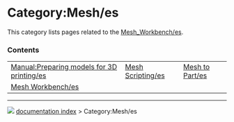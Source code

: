 # Category:Mesh/es
This category lists pages related to the [Mesh_Workbench/es](Mesh_Workbench/es.md).

### Contents

|     |     |     |
| --- | --- | --- |
| [Manual:Preparing models for 3D printing/es](Manual_Preparing_models_for_3D_printing/es.md) | [Mesh Scripting/es](Mesh_Scripting/es.md) | [Mesh to Part/es](Mesh_to_Part/es.md) |
| [Mesh Workbench/es](Mesh_Workbench/es.md) |



---
![](images/Right_arrow.png) [documentation index](../README.md) > Category:Mesh/es
